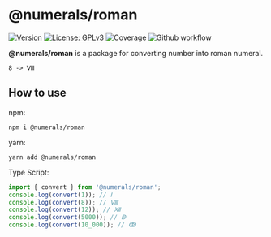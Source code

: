 # @numerals/roman

[![Version](https://img.shields.io/badge/version-0.0.1-blue.svg)](https://github.com/amerharb/numerals/tree/roman/version/0.0.1)
[![License: GPLv3](https://img.shields.io/badge/License-ISC-blue.svg)](https://opensource.org/licenses/ISC)
![Coverage](https://raw.githubusercontent.com/amerharb/numerals/roman/version/0.0.1/packages/roman/badges/coverage.svg)
![Github workflow](https://github.com/amerharb/numerals/actions/workflows/lint-test.yaml/badge.svg?branch=roman/version/0.0.1)

**@numerals/roman** is a package for converting number into roman numeral.

`8 -> Ⅷ`

## How to use
npm:
```shell
npm i @numerals/roman
```

yarn:
```shell
yarn add @numerals/roman
```

Type Script:
```ts
import { convert } from '@numerals/roman';
console.log(convert(1)); // Ⅰ
console.log(convert(8)); // Ⅷ
console.log(convert(12)); // Ⅻ
console.log(convert(5000)); // ↁ
console.log(convert(10_000)); // ↂ
```
